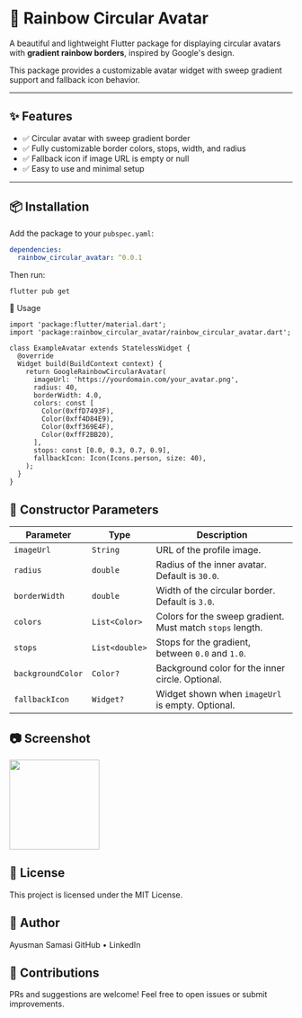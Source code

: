 # 🌈 Rainbow Circular Avatar

A beautiful and lightweight Flutter package for displaying circular avatars with **gradient rainbow borders**, inspired by Google's design.

This package provides a customizable avatar widget with sweep gradient support and fallback icon behavior.

---

## ✨ Features

- ✅ Circular avatar with sweep gradient border
- ✅ Fully customizable border colors, stops, width, and radius
- ✅ Fallback icon if image URL is empty or null
- ✅ Easy to use and minimal setup

---

## 📦 Installation

Add the package to your `pubspec.yaml`:

```yaml
dependencies:
  rainbow_circular_avatar: ^0.0.1
```

Then run:
```
flutter pub get
```
🧪 Usage
```
import 'package:flutter/material.dart';
import 'package:rainbow_circular_avatar/rainbow_circular_avatar.dart';

class ExampleAvatar extends StatelessWidget {
  @override
  Widget build(BuildContext context) {
    return GoogleRainbowCircularAvatar(
      imageUrl: 'https://yourdomain.com/your_avatar.png',
      radius: 40,
      borderWidth: 4.0,
      colors: const [
        Color(0xffD7493F),
        Color(0xff4D84E9),
        Color(0xff369E4F),
        Color(0xffF2BB20),
      ],
      stops: const [0.0, 0.3, 0.7, 0.9],
      fallbackIcon: Icon(Icons.person, size: 40),
    );
  }
}
```
## 🎯 Constructor Parameters

| Parameter         | Type           | Description                                                                |
|------------------|----------------|----------------------------------------------------------------------------|
| `imageUrl`        | `String`       | URL of the profile image.                                                  |
| `radius`          | `double`       | Radius of the inner avatar. Default is `30.0`.                             |
| `borderWidth`     | `double`       | Width of the circular border. Default is `3.0`.                            |
| `colors`          | `List<Color>`  | Colors for the sweep gradient. Must match `stops` length.                  |
| `stops`           | `List<double>` | Stops for the gradient, between `0.0` and `1.0`.                           |
| `backgroundColor` | `Color?`       | Background color for the inner circle. Optional.                           |
| `fallbackIcon`    | `Widget?`      | Widget shown when `imageUrl` is empty. Optional.                           |

## 📷 Screenshot

<img src="https://your-screenshot-host.com/google-style-avatar.png" width="160" />

## 📄 License
This project is licensed under the MIT License.

## 👤 Author
Ayusman Samasi
GitHub • LinkedIn

## 🔮 Contributions
PRs and suggestions are welcome! Feel free to open issues or submit improvements.
